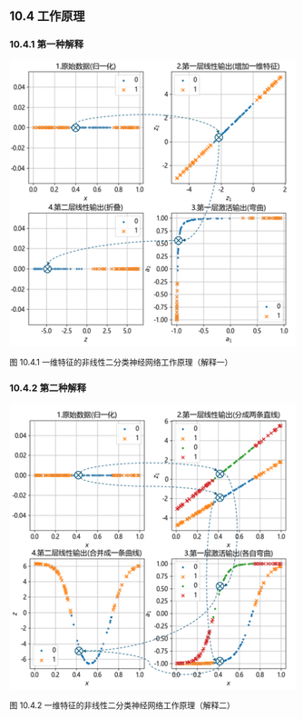 
## 10.4 工作原理

### 10.4.1 第一种解释

<img src="./img/how_it_works1.png" width=600/>

图 10.4.1 一维特征的非线性二分类神经网络工作原理（解释一）

### 10.4.2 第二种解释

<img src="./img/how_it_works2.png" width=600/>

图 10.4.2 一维特征的非线性二分类神经网络工作原理（解释二）

